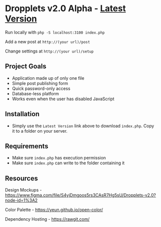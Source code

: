 Dropplets v2.0 Alpha - [Latest Version](https://github.com/johnroper100/dropplets/raw/2.0/index.php)
======================================

Run locally with `php -S localhost:3100 index.php`

Add a new post at `http://(your url)/post`

Change settings at `http://(your url)/setup`

## Project Goals

- Application made up of only one file
- Simple post publishing form
- Quick password-only access
- Database-less platform
- Works even when the user has disabled JavaScript

## Installation

- Simply use the `Latest Version` link above to download `index.php`. Copy it to a folder on your server.

## Requirements

- Make sure `index.php` has execution permission
- Make sure `index.php` can write to the folder containing it

## Resources

Design Mockups - https://www.figma.com/file/S4yjDmgoos5rs3CAsR7Hg5sU/Dropplets-v2.0?node-id=1%3A2

Color Palette - https://yeun.github.io/open-color/

Dependency Hosting - https://rawgit.com/
